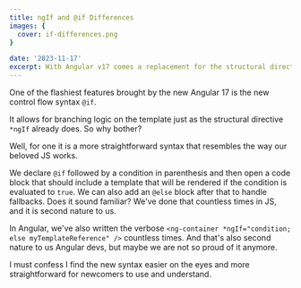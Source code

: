 ```yaml
---
title: ngIf and @if Differences
images: {
  cover: if-differences.png
}

date: '2023-11-17'
excerpt: With Angular v17 comes a replacement for the structural directive ngIf, let's take a look at some key differences.
---
```

One of the flashiest features brought by the new Angular 17 is the new control flow syntax `@if`.

It allows for branching logic on the template just as the structural directive `*ngIf` already does. So why bother?

Well, for one it is a more straightforward syntax that resembles the way our beloved JS works.

We declare `@if` followed by a condition in parenthesis and then open a code block that should include a template that will be rendered if the condition is evaluated to `true`. We can also add an `@else` block after that to handle fallbacks. Does it sound familiar? We've done that countless times in JS, and it is second nature to us.

In Angular, we've also written the verbose `<ng-container *ngIf="condition; else myTemplateReference" />` countless times. And that's also second nature to us Angular devs, but maybe we are not so proud of it anymore.

I must confess I find the new syntax easier on the eyes and more straightforward for newcomers to use and understand.

